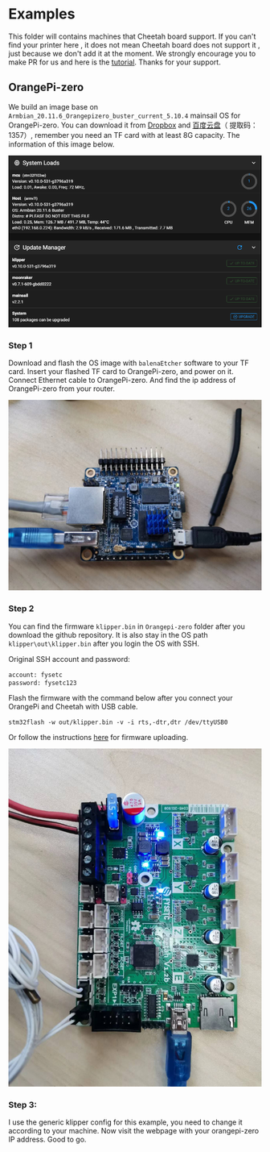 # Examples

This folder will contains machines that Cheetah board support. If you can't find your printer here , it does not mean Cheetah board does not support it , just because we don't add it at the moment. We strongly encourage you to make PR  for us and here is the [tutorial](https://docs.github.com/en/free-pro-team@latest/github/collaborating-with-issues-and-pull-requests/creating-a-pull-request). Thanks for your support.

## OrangePi-zero

We build an image base on `Armbian_20.11.6_Orangepizero_buster_current_5.10.4` mainsail OS for OrangePi-zero. You can download it from [Dropbox](https://www.dropbox.com/s/6tvu6on8kcejoij/Armbian_20.11.6_Orangepizero_buster_current_5.10.4_Cheetah_mainsail.img.ima?dl=0) and [百度云盘](https://pan.baidu.com/s/1XPlh9ovenJcJELMntx0g-w)（
提取码：1357）, remember you need an TF card with at least 8G capacity. The information of this image below.

![](Orangepi-zero/versions.png)

### Step 1

Download and flash the OS image with `balenaEtcher` software to your TF card. Insert your flashed TF card to OrangePi-zero, and power on it. Connect Ethernet cable to OrangePi-zero. And find the ip address of OrangePi-zero from your router.

![](Orangepi-zero/orangepi_zero.jpg)

### Step 2

You can find the firmware `klipper.bin` in `Orangepi-zero` folder after you download the github repository. It is also stay in the OS path `klipper\out\klipper.bin` after you login the OS with SSH.

Original SSH account and password:

```
account: fysetc
password: fysetc123
```

Flash the firmware with the command below after you connect your OrangePi and Cheetah with USB cable.

```
stm32flash -w out/klipper.bin -v -i rts,-dtr,dtr /dev/ttyUSB0
```

Or follow the instructions [here](https://github.com/FYSETC/FYSETC-Cheetah#53-upload-the-firmware) for firmware uploading.

![](Orangepi-zero\cheetah.jpg)

### Step 3:

I use the generic klipper config for this example, you need to change it according to your machine. Now visit the webpage with your orangepi-zero IP address. Good to go.

